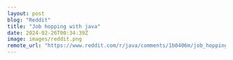 ```yaml
---
layout: post
blog: "Reddit"
title: "Job hopping with java"
date: 2024-02-26T00:34:39Z
image: images/reddit.png
remote_url: "https://www.reddit.com/r/java/comments/1b0406m/job_hopping_with_java/"
---
```

